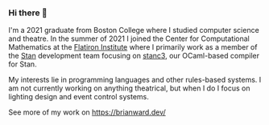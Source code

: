 ### Hi there 👋

I'm a 2021 graduate from Boston College where I studied computer science and theatre. 
In the summer of 2021 I joined the Center for Computational Mathematics at the
[Flatiron Institute](https://www.simonsfoundation.org/flatiron/) where I primarily
work as a member of the [Stan](https://mc-stan.org/) development team focusing on
[stanc3](https://github.com/stan-dev/stanc3), our OCaml-based compiler for Stan.

My interests lie in programming languages and other rules-based systems. I am not currently
working on anything theatrical, but when I do I focus on lighting design and event
control systems.

See more of my work on https://brianward.dev/
